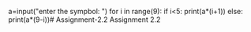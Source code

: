 a=input("enter the sympbol: ")
for i in range(9):
    if i<5:
        print(a*(i+1))
    else:
        print(a*(9-i))# Assignment-2.2
Assignment 2.2
